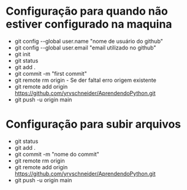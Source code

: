 # Configuração para quando não estiver configurado na maquina

- git config --global user.name "nome de usuário do github"
- git config --global user.email "email utilizado no github"
- git init
- git status
- git add .
- git commit -m "first commit"
- git remote rm origin - Se der faltal erro origem existente
- git remote add origin https://github.com/yrvschneider/AprendendoPython.git
- git push -u origin main


# Configuração para subir arquivos

- git status
- git add .
- git commit -m "nome do commit"
- git remote rm origin
- git remote add origin https://github.com/yrvschneider/AprendendoPython.git
- git push -u origin main